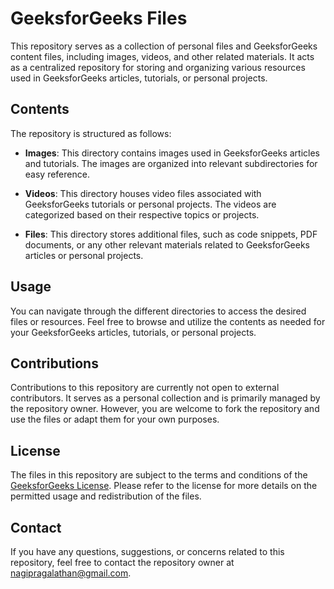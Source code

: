 # GeeksforGeeks Files

This repository serves as a collection of personal files and GeeksforGeeks content files, including images, videos, and other related materials. It acts as a centralized repository for storing and organizing various resources used in GeeksforGeeks articles, tutorials, or personal projects.

## Contents

The repository is structured as follows:

- **Images**: This directory contains images used in GeeksforGeeks articles and tutorials. The images are organized into relevant subdirectories for easy reference.
    
- **Videos**: This directory houses video files associated with GeeksforGeeks tutorials or personal projects. The videos are categorized based on their respective topics or projects.
    
- **Files**: This directory stores additional files, such as code snippets, PDF documents, or any other relevant materials related to GeeksforGeeks articles or personal projects.
    

## Usage

You can navigate through the different directories to access the desired files or resources. Feel free to browse and utilize the contents as needed for your GeeksforGeeks articles, tutorials, or personal projects.

## Contributions

Contributions to this repository are currently not open to external contributors. It serves as a personal collection and is primarily managed by the repository owner. However, you are welcome to fork the repository and use the files or adapt them for your own purposes.

## License

The files in this repository are subject to the terms and conditions of the [GeeksforGeeks License](https://geeksforgeeks.org/license/). Please refer to the license for more details on the permitted usage and redistribution of the files.

## Contact

If you have any questions, suggestions, or concerns related to this repository, feel free to contact the repository owner at [nagipragalathan@gmail.com](mailto:nagipragalathan@gmail.com).

